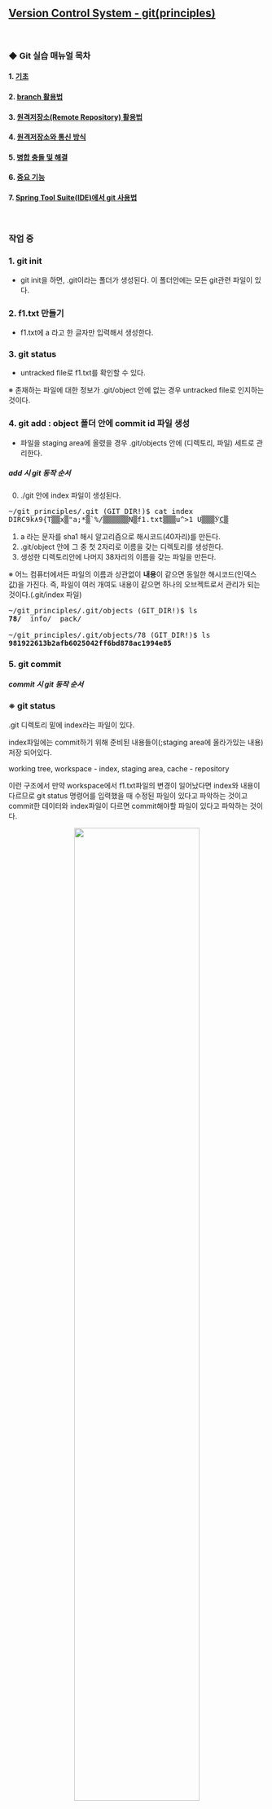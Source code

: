 ## <u><b> Version Control System - git(principles) </b></u>

<br>

### ◆ Git 실습 매뉴얼 목차

#### 1. [기초](./git(1)-basics.md)
#### 2. [branch 활용법](./git(2)-branches.md)
#### 3. [원격저장소(Remote Repository) 활용법](./git(3)-remote.md)
#### 4. [원격저장소와 통신 방식](./git(4)-protocol.md)
#### 5. [병합 충돌 및 해결](./git(5)-merge.md)
#### 6. [중요 기능](./git(6)-practical.md)
#### 7. <a href="./img/git_sts.pdf" download>Spring Tool Suite(IDE)에서 git 사용법</a>


<br/>

### 작업 중

### 1. git init

- git init을 하면, .git이라는 폴더가 생성된다. 이 폴더안에는 모든 git관련 파일이 있다.

### 2. f1.txt 만들기

- f1.txt에 a 라고 한 글자만 입력해서 생성한다. 

### 3. git status

- untracked file로 f1.txt를 확인할 수 있다.

※ 존재하는 파일에 대한 정보가 .git/object 안에 없는 경우 untracked file로 인지하는 것이다.

### 4. git add : object 폴더 안에 commit id 파일 생성

- 파일을 staging area에 올렸을 경우 .git/objects 안에 (디렉토리, 파일) 세트로 관리한다.

##### add 시 git 동작 순서

0. ./git 안에 index 파일이 생성된다.
<pre>
~/git_principles/.git (GIT_DIR!)$ cat index
DIRC9k۸9{T▒▒x▒"a;*▒`%/▒▒▒▒▒▒N▒f1.txt▒▒▒u^>1 U▒▒▒Ӱ͟C▒
</pre>
1. a 라는 문자를 sha1 해시 알고리즘으로 해시코드(40자리)를 만든다.
2. .git/object 안에 그 중 첫 2자리로 이름을 갖는 디렉토리를 생성한다.
3. 생성한 디렉토리안에 나머지 38자리의 이름을 갖는 파일을 만든다.

※ 어느 컴퓨터에서든 파일의 이름과 상관없이 <b>내용</b>이 같으면 동일한 해시코드(인덱스 값)을 가진다. 즉, 파일이 여러 개여도 내용이 같으면 하나의 오브젝트로서 관리가 되는 것이다.(.git/index 파일)

<pre>
~/git_principles/.git/objects (GIT_DIR!)$ ls
<b>78/</b>  info/  pack/

~/git_principles/.git/objects/78 (GIT_DIR!)$ ls
<b>981922613b2afb6025042ff6bd878ac1994e85</b>
</pre>

### 5. git commit

##### commit 시 git 동작 순서


### ※ git status

.git 디렉토리 밑에 index라는 파일이 있다.

index파일에는 commit하기 위해 준비된 내용들이(;staging area에 올라가있는 내용) 저장 되어있다.

working tree, workspace - index, staging area, cache - repository

이런 구조에서 만약 workspace에서 f1.txt파일의 변경이 일어났다면 index와 내용이 다르므로 git status 명령어를 입력했을 때 수정된 파일이 있다고 파악하는 것이고 commit한 데이터와 index파일이 다르면 commit해야할 파일이 있다고 파악하는 것이다.


<div align="center">
    <img src=".https://sjh836.tistory.com/37"  width="70%" height="70%">
</div>